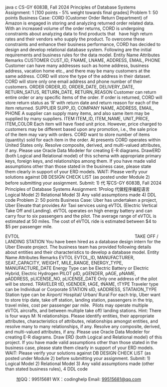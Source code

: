 java c
CS-GY 6083B, Fall 2024 
Principles of Database Systems 
Assignment: 1 [100 points - 5% weight towards final grades] 
Problem 1: 50 points 
Business Case:
CORD (Customer Order Return Department) of Amazon is engaged in storing and analyzing returned order related data. With an increased volume of the order returns, CORD is undergoing constraints about analyzing data to find products that   have high return rates and their vendors who supply the product. To overcome these constraints and enhance their business performance, CORD has decided to design and develop relational database system. Following are the initial requirements and business rules for the data model. 
Entity Name 
Attributes 
Remarks 
CUSTOMER 
CUST_ID, FNAME, LNAME, ADDRESS, EMAIL, PHONE 
Customer can have many addresses 
such as home address, business address, vacation home etc., and there may be 
many customers at the same address. 
CORD will store the type of the address in their dataset. CORD will store only one email address and phone number of their customers. 
ORDER 
ORDER_ID, ORDER_DATE, DELIVERY_DATE, 
RETURN_SATUS, RETURN_DATE, RETURN_REASON 
Customer can return entire order or 
any specific items of the order. If order is returned, CORD will store return 
status as ‘R’ with return date and return reason for each of the item returned. 
SUPPLIER 
SUPP_ID, COMPANY NAME, ADDRESS, EMAIL, PHONE 
A supplier can supply many items, and also same item may be supplied by many suppliers. 
ITEM 
ITEM_ID, ITEM_NAME, UNIT_PRICE, ITEM_COLOR 
Each item will have fixed unit price. However, price charged to customers may be different based upon any promotion, i.e., the sale price of the item may vary with orders. 
CORD want to store number of items (quantity) sold for each item in the order. At presents CORD operates within United States only. 
Resolve composite, derived, and multi-valued attributes, if any. Please use Oracle Data Modeler for creating E-R diagrams. DrawERD (both Logical and Relational model) of this schema with appropriate primary keys, foreign keys, and relationships among them. If you have made valid assumptions other than those stated in the business case, please state them clearly in support of your ERD models. 
WAIT: Please verify your solutions against DB DESIGN CHECK LIST (as posted under Module 2) before submitting your assignment. 
Submit: 1) 代 写CS-GY 6083B, Fall 2024 Principles of Database Systems Assignment: 1Prolog
代做程序编程语言Logical Model 2) Relational Model 3) Any valid assumptions made 4) DDL code 
Problem 2: 50 points 
Business Case: 
Uber has undertaken a project, Uber Elevate that provides Air Taxi services using eVTOL (Electric Vertical Take Off and 
Landing). eVTOL operates on high energy battery and can carry four to six passengers and the pilot. The average range of eVTOL is estimated at 50 miles. The cost of eVTOL ride is estimated between $4 to $5 per passenger mile. 

EVTOL                                                                                              TAKE OFF / LANDING STATION 
You have been hired as a database design intern for the Uber Elevate project. The business team has provided following details about entities and their characteristics to develop a database model. 
Entity Name 
Attributes 
Remarks 
EVTOL 
EVTOL_ID, MANUFACTURER, SEAT_CAPACITY, WEIGHT, MILE_RANGE, ENERGY_TYPE, 
MANUFACTURE_DATE 
Energy Type can be Electric Battery or Electric Hybrid, Electric Hydrogen 
PILOT 
pID, pGENDER, pAGE, pNAME, pADDRESS, pLICENSE_NO, pLICENSE_DATE 
Only one address of the pilot will be stored. 
TRAVELER 
tID, tGENDER, tAGE, tNAME, tTYPE 
Traveler type can be Individual or Corporate 
STATION 
sID, sADDRESS, STATAION_TYPE 
Station type can be Airport/ Hospital/ Urban/ Rural 
For each trip, Uber want to store trip date, take off station, landing station, passengers in the trip, travel miles, cost per passenger par mile.  Pilots may operate multiple eVTOL aircrafts, and between multiple take off/ landing stations. 
Hint: There is four ways M: N relationships. 
Please identify entities, their appropriate attributes, characteristics of attributes, relationships amongst entities, and resolve many to many relationships, if any. Resolve any composite, derived, and multi-valued attributes, if any. Please use Oracle Data Modeler for creating E-R diagrams. Draw ERD (both Logical and Relational model) of this project. If you have made valid assumptions other than those stated in the business case, please state them clearly in support of your ERD models. 
WAIT: Please verify your solutions against DB DESIGN CHECK LIST (as posted under Module 2) before submitting your assignment. 
Submit: 1) Logical Model 2) Relational Model 3) Any valid assumptions made (other than stated business rules), 4 DDL code 

         
加QQ：99515681  WX：codinghelp  Email: 99515681@qq.com
